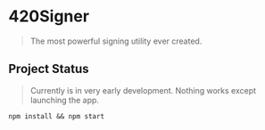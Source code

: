 # 420Signer
> The most powerful signing utility ever created.

## Project Status
> Currently is in very early development. Nothing works except launching the app.

```
npm install && npm start
```
